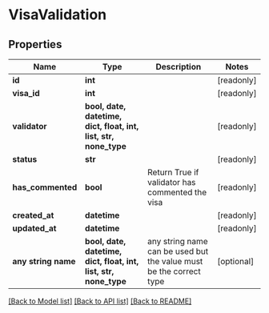 # VisaValidation


## Properties
Name | Type | Description | Notes
------------ | ------------- | ------------- | -------------
**id** | **int** |  | [readonly] 
**visa_id** | **int** |  | [readonly] 
**validator** | **bool, date, datetime, dict, float, int, list, str, none_type** |  | [readonly] 
**status** | **str** |  | [readonly] 
**has_commented** | **bool** | Return True if validator has commented the visa | [readonly] 
**created_at** | **datetime** |  | [readonly] 
**updated_at** | **datetime** |  | [readonly] 
**any string name** | **bool, date, datetime, dict, float, int, list, str, none_type** | any string name can be used but the value must be the correct type | [optional]

[[Back to Model list]](../README.md#documentation-for-models) [[Back to API list]](../README.md#documentation-for-api-endpoints) [[Back to README]](../README.md)


